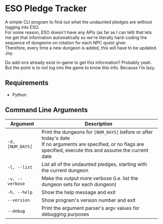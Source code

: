 # ESO Pledge Tracker

A simple CLI program to find out what the undaunted pledges are without logging into ESO.  
For some reason, ESO doesn't have any APIs (as far as I can tell) that lets me get that information automatically so we're literally hard-coding the sequence of dungeons on rotation for each NPC quest giver.  
Therefore, every time a new dungeon is added, this will have to be updated. Joy.

Do add-ons already exist in-game to get this information? Probably yeah. But the point is to _not_ log into the game to know this info. Because I'm lazy.

## Requirements

- Python

## Command Line Arguments

| Argument | Description |
| --- | --- |
| `-d, [NUM_DAYS]` | Print the dungeons for `[NUM_DAYS]` before or after today's date <br> If no arguments are specified, or no flags are specified, execute this and assume the current date |
| `-l, --list`     | List all of the undaunted pledges, starting with the current dungeon |
| `-v, --verbose`  | Make the output more verbose (i.e. list the dungeon sets for each dungeon) |
| `-h, --help`     | Show the help message and exit |
| `--version`      | Show program's version number and exit |
| `--debug`        | Print the argument parser's argv values for debugging purposes |
